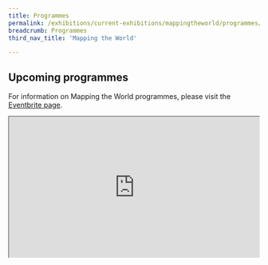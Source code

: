 ```yaml
---
title: Programmes
permalink: /exhibitions/current-exhibitions/mappingtheworld/programmes/
breadcrumb: Programmes
third_nav_title: 'Mapping the World'

---
```


## Upcoming programmes

For information on Mapping the World programmes, please visit the [Eventbrite page](https://www.go.gov.sg/mtwprogs/).

<style>.embed-container { position: relative; padding-bottom: 56.25%; height: 0; overflow: hidden; max-width: 100%; } .embed-container iframe, .embed-container object, .embed-container embed { position: absolute; top: 0; left: 0; width: 100%; height: 100%; }</style><div class='embed-container'><iframe src="https://nlb.ap.panopto.com/Panopto/Pages/Embed.aspx?id=e273cba3-b2f7-4bb0-93ce-ae54013638cb&autoplay=false&offerviewer=true&showtitle=true&showbrand=true&captions=false&interactivity=all" height="405" width="720" style="border: 1px solid #464646;" allowfullscreen allow="autoplay"></iframe></div>